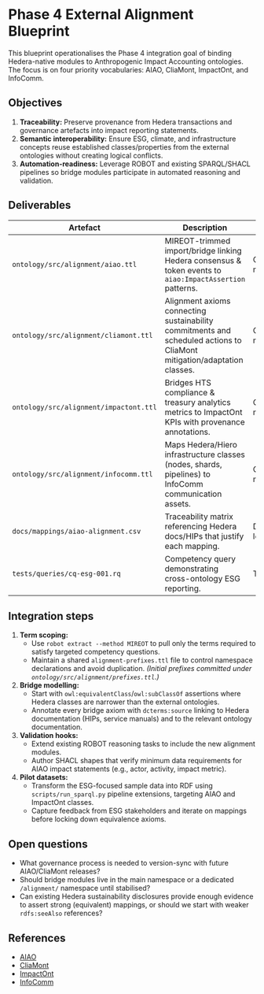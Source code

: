 # Phase 4 External Alignment Blueprint

This blueprint operationalises the Phase 4 integration goal of binding Hedera-native modules to Anthropogenic Impact Accounting ontologies. The focus is on four priority vocabularies: AIAO, CliaMont, ImpactOnt, and InfoComm.

## Objectives

1. **Traceability:** Preserve provenance from Hedera transactions and governance artefacts into impact reporting statements.
2. **Semantic interoperability:** Ensure ESG, climate, and infrastructure concepts reuse established classes/properties from the external ontologies without creating logical conflicts.
3. **Automation-readiness:** Leverage ROBOT and existing SPARQL/SHACL pipelines so bridge modules participate in automated reasoning and validation.

## Deliverables

| Artefact | Description | Owner | Status |
| -------- | ----------- | ----- | ------ |
| `ontology/src/alignment/aiao.ttl` | MIREOT-trimmed import/bridge linking Hedera consensus & token events to `aiao:ImpactAssertion` patterns. | Ontology modellers | 🔄 In progress |
| `ontology/src/alignment/cliamont.ttl` | Alignment axioms connecting sustainability commitments and scheduled actions to CliaMont mitigation/adaptation classes. | Ontology modellers | 🔄 In progress |
| `ontology/src/alignment/impactont.ttl` | Bridges HTS compliance & treasury analytics metrics to ImpactOnt KPIs with provenance annotations. | Ontology modellers | 🔄 In progress |
| `ontology/src/alignment/infocomm.ttl` | Maps Hedera/Hiero infrastructure classes (nodes, shards, pipelines) to InfoComm communication assets. | Ontology modellers | 🔄 In progress |
| `docs/mappings/aiao-alignment.csv` | Traceability matrix referencing Hedera docs/HIPs that justify each mapping. | Documentation lead | ✅ Complete |
| `tests/queries/cq-esg-001.rq` | Competency query demonstrating cross-ontology ESG reporting. | Tooling lead | ✅ Complete |

## Integration steps

1. **Term scoping:**
   * Use `robot extract --method MIREOT` to pull only the terms required to satisfy targeted competency questions.
   * Maintain a shared `alignment-prefixes.ttl` file to control namespace declarations and avoid duplication. *(Initial prefixes committed under `ontology/src/alignment/prefixes.ttl`.)*
2. **Bridge modelling:**
   * Start with `owl:equivalentClass`/`owl:subClassOf` assertions where Hedera classes are narrower than the external ontologies.
   * Annotate every bridge axiom with `dcterms:source` linking to Hedera documentation (HIPs, service manuals) and to the relevant ontology documentation.
3. **Validation hooks:**
   * Extend existing ROBOT reasoning tasks to include the new alignment modules.
   * Author SHACL shapes that verify minimum data requirements for AIAO impact statements (e.g., actor, activity, impact metric).
4. **Pilot datasets:**
   * Transform the ESG-focused sample data into RDF using `scripts/run_sparql.py` pipeline extensions, targeting AIAO and ImpactOnt classes.
   * Capture feedback from ESG stakeholders and iterate on mappings before locking down equivalence axioms.

## Open questions

* What governance process is needed to version-sync with future AIAO/CliaMont releases?
* Should bridge modules live in the main namespace or a dedicated `/alignment/` namespace until stabilised?
* Can existing Hedera sustainability disclosures provide enough evidence to assert strong (equivalent) mappings, or should we start with weaker `rdfs:seeAlso` references?

## References

* [AIAO](https://datadudes.xyz/aiao)
* [CliaMont](https://datadudes.xyz/cliamont)
* [ImpactOnt](https://datadudes.xyz/impactont)
* [InfoComm](https://datadudes.xyz/infocomm)
